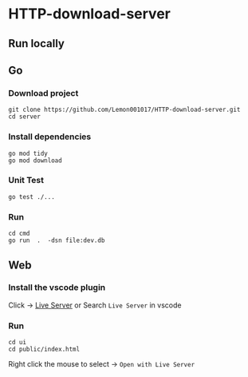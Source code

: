# HTTP-download-server

## Run locally

## Go

### Download project

```shell
git clone https://github.com/Lemon001017/HTTP-download-server.git
cd server
```

### Install dependencies

```shell
go mod tidy
go mod download
```

### Unit Test

```shell
go test ./...
```

### Run

```shell
cd cmd
go run  .  -dsn file:dev.db
```

## Web

### Install the vscode plugin

Click -> [Live Server](https://marketplace.visualstudio.com/items?itemName=ritwickdey.LiveServer) or Search `Live Server` in vscode

### Run

```shell
cd ui
cd public/index.html
```

Right click the mouse to select -> `Open with Live Server`
